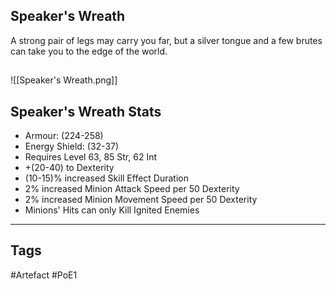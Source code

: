 ## Speaker's Wreath
A strong pair of legs may carry you far,
but a silver tongue and a few brutes
can take you to the edge of the world.
##
![[Speaker's Wreath.png]]
## Speaker's Wreath Stats
- Armour: (224-258)
- Energy Shield: (32-37)
- Requires Level 63, 85 Str, 62 Int
- +(20-40) to Dexterity
- (10-15)% increased Skill Effect Duration
- 2% increased Minion Attack Speed per 50 Dexterity
- 2% increased Minion Movement Speed per 50 Dexterity
- Minions' Hits can only Kill Ignited Enemies


---
## Tags
#Artefact
#PoE1